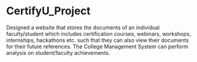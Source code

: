 # CertifyU_Project
Designed a website that stores the documents of an individual faculty/student which includes certification courses,  webinars, workshops, internships, hackathons etc. such that they can also view their documents for their future references. The  College Management System can perform analysis on student/faculty achievements.
